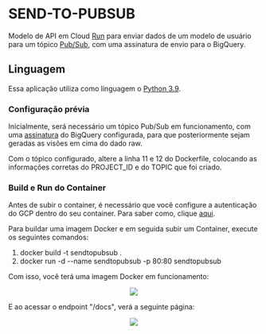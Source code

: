 # SEND-TO-PUBSUB

Modelo de API em Cloud [Run](https://cloud.google.com/run?hl=pt-BR) para enviar dados de um modelo de usuário para um tópico [Pub/Sub](https://cloud.google.com/pubsub/docs/overview?hl=pt-br), com uma assinatura de envio para o BigQuery.


## Linguagem
Essa aplicação utiliza como linguagem o [Python 3.9](https://www.python.org/).


### Configuração prévia
Inicialmente, será necessário um tópico Pub/Sub em funcionamento, com uma [assinatura](https://cloud.google.com/pubsub/docs/bigquery?hl=pt-br) do BigQuery configurada, para que posteriormente sejam geradas as visões em cima do dado raw.


Com o tópico configurado, altere a linha 11 e 12 do Dockerfile, colocando as informações corretas do PROJECT_ID e do TOPIC que foi criado.


### Build e Run do Container

Antes de subir o container, é necessário que você configure a autenticação do GCP dentro do seu container. Para saber como, clique [aqui](https://cloud.google.com/run/docs/testing/local?hl=pt-br#docker-with-google-cloud-access).


Para buildar uma imagem Docker e em seguida subir um Container, execute os seguintes comandos:


1. docker build -t sendtopubsub .
2. docker run -d --name sendtopubsub -p 80:80 sendtopubsub


Com isso, você terá uma imagem Docker em funcionamento:


<p align="center">
<img src="https://uploaddeimagens.com.br/images/004/691/366/original/containerfuncionando.png">
</p>


E ao acessar o endpoint "/docs", verá a seguinte página:


<p align="center">
<img src="https://uploaddeimagens.com.br/images/004/691/368/original/printdoswagger.png">
</p>